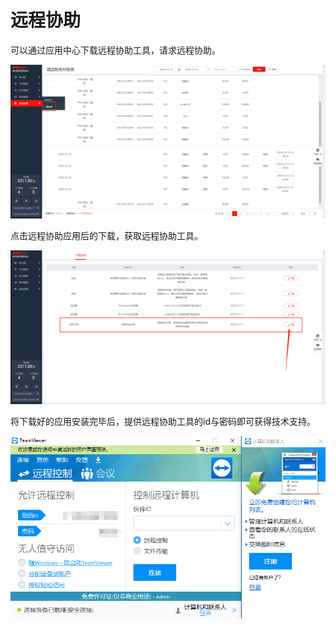 # 远程协助

可以通过应用中心下载远程协助工具，请求远程协助。

![&#x901A;&#x8FC7;&#x4E0B;&#x8F7D;&#x5E94;&#x7528;&#xFF0C;&#x8FDB;&#x5165;&#x5E94;&#x7528;&#x4E0B;&#x8F7D;&#x9875;&#x9762;](../../.gitbook/assets/image%20%289%29.png)

  
点击远程协助应用后的下载，获取远程协助工具。

![&#x70B9;&#x51FB;&#x4E0B;&#x8F7D;](../../.gitbook/assets/image%20%28167%29.png)

  
将下载好的应用安装完毕后，提供远程协助工具的id与密码即可获得技术支持。

![&#x63D0;&#x4F9B;&#x8FDC;&#x7A0B;&#x7684;ID&#x548C;&#x5BC6;&#x7801;](../../.gitbook/assets/image%20%28159%29.png)

